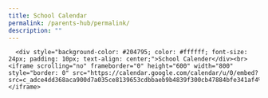 ```yaml
---
title: School Calendar
permalink: /parents-hub/permalink/
description: ""
---
```


	


	  <div style="background-color: #204795; color: #ffffff; font-size: 24px; padding: 10px; text-align: center;">School Calender</div><br>
	<iframe scrolling="no" frameborder="0" height="600" width="800" style="border: 0" src="https://calendar.google.com/calendar/u/0/embed?src=c_adce4dd368aca900d7a035ce8139653cdbbaeb9b4839f300cb47884bfe341af4%40group.calendar.google.com&amp;ctz=Asia%2FSingapore"></iframe>

